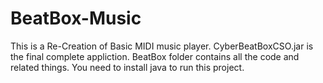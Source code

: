 # BeatBox-Music
This is a Re-Creation of Basic MIDI music player.
CyberBeatBoxCSO.jar is the final complete appliction.
BeatBox folder contains all the code and related things.
You need to install java to run this project.
